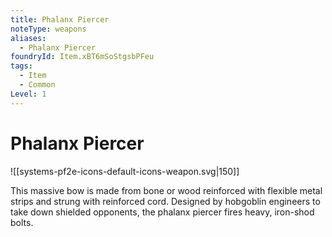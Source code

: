 ```yaml
---
title: Phalanx Piercer
noteType: weapons
aliases:
  - Phalanx Piercer
foundryId: Item.xBT6mSoStgsbPFeu
tags:
  - Item
  - Common
Level: 1
---
```


# Phalanx Piercer
![[systems-pf2e-icons-default-icons-weapon.svg|150]]

This massive bow is made from bone or wood reinforced with flexible metal strips and strung with reinforced cord. Designed by hobgoblin engineers to take down shielded opponents, the phalanx piercer fires heavy, iron-shod bolts.
